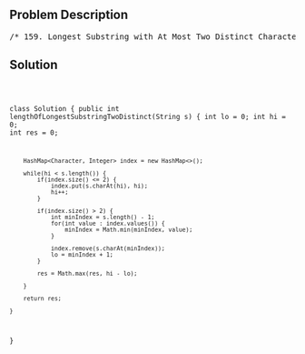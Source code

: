 <!--
<style>
  body { font-family: Arial, sans-serif; }
  .container { max-width: 700px; margin: 0 auto; padding: 10px; }
  .comment-block { background-color: #f9f9f9; padding: 10px; border-left: 5px solid #ccc; overflow-wrap: break-word; white-space: pre-wrap; }
  .code-block { background-color: #f4f4f4; padding: 10px; border: 1px solid #ddd; overflow-wrap: break-word; white-space: pre-wrap; }
</style>
-->

<div class='container'>
<h2>Problem Description</h2>
<div class='comment-block'>
<pre>
/* 159. Longest Substring with At Most Two Distinct CharactersGiven a string s , find the length of the longest substring tthat contains at most 2 distinct characters.Example 1:Input: "eceba"Output: 3Explanation: t is "ece" which its length is 3.Example 2:Input: "ccaabbb"Output: 5Explanation: t is "aabbb" which its length is 5.*//* Solution:The main idea is to maintain a sliding window with 2 unique characters.The key is to store the last occurrence of each character as the value in the hashmap.This way, whenever the size of the hashmap exceeds 2,we can traverse through the map to find the character with the left most index,and remove 1 character from our map.Since the range of characters is constrained, we should be able to find the left most index inconstant time.*/</pre>
</div>

<h2>Solution</h2>
<div class='code-block'>
<pre><code class='language-java'>


class Solution {
    public int lengthOfLongestSubstringTwoDistinct(String s) {
        int lo = 0;
        int hi = 0;
        int res = 0;
        
        HashMap<Character, Integer> index = new HashMap<>();
        
        while(hi < s.length()) {
            if(index.size() <= 2) {
                index.put(s.charAt(hi), hi);
                hi++;
            }
            
            if(index.size() > 2) {
                int minIndex = s.length() - 1;
                for(int value : index.values()) {
                    minIndex = Math.min(minIndex, value);
                }
                
                index.remove(s.charAt(minIndex));
                lo = minIndex + 1;
            }
            
            res = Math.max(res, hi - lo);
            
        }
        
        return res;
    
    }
}
</code></pre>
</div>
</div>

